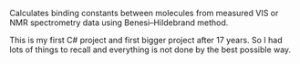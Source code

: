 Calculates binding constants between molecules from measured VIS or NMR spectrometry data using Benesi–Hildebrand method.

This is my first C# project and first bigger project after 17 years. So I had lots of things to recall and everything is not done by the best possible way.
